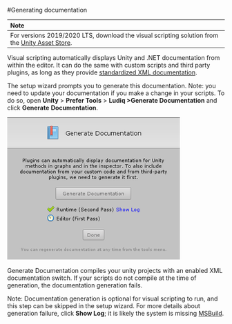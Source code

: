 #Generating documentation

| **Note**                                                     |
| :----------------------------------------------------------- |
| For versions 2019/2020 LTS, download the visual scripting solution from the [Unity Asset Store](https://assetstore.unity.com/packages/tools/visual-bolt-163802). |

Visual scripting automatically displays Unity and .NET documentation from within the editor. It can do the same with custom scripts and third party plugins, as long as they provide [standardized XML 
documentation](https://msdn.microsoft.com/en-CA/library/b2s063f7(v=vs.100).aspx).

The setup wizard prompts you to generate this documentation. Note: you need to update your documentation if you make a change in your scripts. To do so, open **Unity** > **Prefer Tools** &gt; **Ludiq &gt;Generate Documentation**  and click **Generate** **Documentation**.


![](images/bolt-documentation.png)

Generate Documentation compiles your unity projects with an enabled XML documentation switch. If your scripts do not compile at the time of generation, the documentation generation fails.

Note: Documentation generation is optional for visual scripting to run, and this step can be skipped in the setup wizard. For more details about generation failure, click **Show Log**; it is likely the system is missing [MSBuild](https://www.microsoft.com/en-us/download/details.aspx?id=48159).
